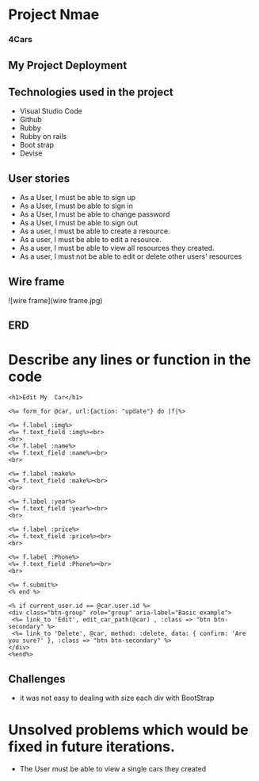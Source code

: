<!-- md => markdown -->
<!-- Github markdown -->


<!-- heading part -->
#  Project Nmae

### 4Cars

## My Project Deployment

## Technologies used in the project

* Visual Studio Code
* Github
* Rubby
* Rubby on rails
* Boot strap 
* Devise


## User stories
* As a User, I must be able to sign up
* As a User, I must be able to sign in
* As a User, I must be able to change password
* As a User, I must be able to sign out
* As a user, I must be able to create a resource.
* As a user, I must be able to edit a resource.
* As a user, I must be able to view all resources they created. 
* As a user, I must not be able to edit or delete other users' resources

## Wire frame 
![wire frame](wire frame.jpg)

## ERD



# Describe any lines or function in the code

```rails
<h1>Edit My  Car</h1>

<%= form_for @car, url:{action: "update"} do |f|%>

<%= f.label :img%>
<%= f.text_field :img%><br>
<br>
<%= f.label :name%>
<%= f.text_field :name%><br>
<br>

<%= f.label :make%>
<%= f.text_field :make%><br>
<br>

<%= f.label :year%>
<%= f.text_field :year%><br>
<br>

<%= f.label :price%>
<%= f.text_field :price%><br>
<br>

<%= f.label :Phone%>
<%= f.text_field :Phone%><br>
<br>

<%= f.submit%>
<% end %>

<% if current_user.id == @car.user.id %>
<div class="btn-group" role="group" aria-label="Basic example">
 <%= link_to 'Edit', edit_car_path(@car) , :class => "btn btn-secondary" %>
 <%= link_to 'Delete', @car, method: :delete, data: { confirm: 'Are you sure?' }, :class => "btn btn-secondary" %>
</div>
<%end%>
```
## Challenges
* it was not easy to dealing with size each div with BootStrap






# Unsolved problems which would be fixed in future iterations.

*  The User must be able to view a single cars they created

